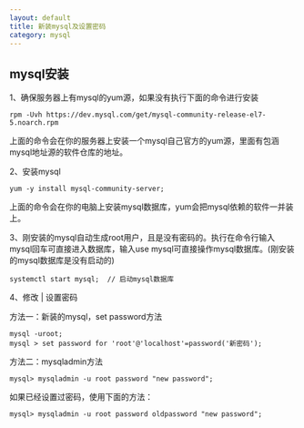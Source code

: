 ```yaml
---
layout: default
title: 新装mysql及设置密码
category: mysql
---
```

<h2>mysql安装</h2>

1、确保服务器上有mysql的yum源，如果没有执行下面的命令进行安装

	rpm -Uvh https://dev.mysql.com/get/mysql-community-release-el7-5.noarch.rpm
	
上面的命令会在你的服务器上安装一个mysql自己官方的yum源，里面有包涵mysql地址源的软件仓库的地址。

2、安装mysql

	yum -y install mysql-community-server;
	
上面的命令会在你的电脑上安装mysql数据库，yum会把mysql依赖的软件一并装上。

3、刚安装的mysql自动生成root用户，且是没有密码的。执行在命令行输入mysql回车可直接进入数据库，输入use mysql可直接操作mysql数据库。(刚安装的mysql数据库是没有启动的)

	systemctl start mysql;	// 启动mysql数据库

4、修改 | 设置密码

方法一：新装的mysql，set password方法

	mysql -uroot;
	mysql > set password for 'root'@'localhost'=password('新密码');

方法二：mysqladmin方法

	mysql> mysqladmin -u root password "new password";
	
如果已经设置过密码，使用下面的方法：

	mysql> mysqladmin -u root password oldpassword "new password";